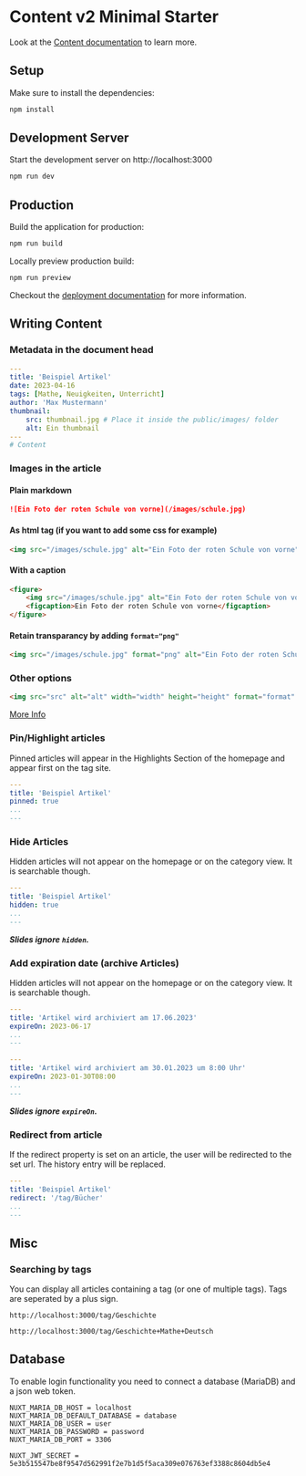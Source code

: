 # Content v2 Minimal Starter

Look at the [Content documentation](https://content-v2.nuxtjs.org/) to learn more.

## Setup

Make sure to install the dependencies:

```bash
npm install
```

## Development Server

Start the development server on http://localhost:3000

```bash
npm run dev
```

## Production

Build the application for production:

```bash
npm run build
```

Locally preview production build:

```bash
npm run preview
```

Checkout the [deployment documentation](https://v3.nuxtjs.org/docs/deployment) for more information.


## Writing Content

### Metadata in the document head

```yaml
---
title: 'Beispiel Artikel'
date: 2023-04-16
tags: [Mathe, Neuigkeiten, Unterricht]
author: 'Max Mustermann'
thumbnail: 
    src: thumbnail.jpg # Place it inside the public/images/ folder
    alt: Ein thumbnail
---
# Content
```

### Images in the article

#### Plain markdown
```markdown
![Ein Foto der roten Schule von vorne](/images/schule.jpg)
```

#### As html tag (if you want to add some css for example)
```html
<img src="/images/schule.jpg" alt="Ein Foto der roten Schule von vorne">
```

#### With a caption
```html
<figure>
    <img src="/images/schule.jpg" alt="Ein Foto der roten Schule von vorne">
    <figcaption>Ein Foto der roten Schule von vorne</figcaption>
</figure>
```

#### Retain transparancy by adding `format="png"`
```html
<img src="/images/schule.jpg" format="png" alt="Ein Foto der roten Schule von vorne">
```

### Other options
```html
<img src="src" alt="alt" width="width" height="height" format="format" preset="preset">
```

[More Info](https://image.nuxtjs.org/components/nuxt-img)



### Pin/Highlight articles

Pinned articles will appear in the Highlights Section of the homepage and appear first on the tag site.

```yaml
---
title: 'Beispiel Artikel'
pinned: true
...
---
```

### Hide Articles

Hidden articles will not appear on the homepage or on the category view. It is searchable though.

```yaml
---
title: 'Beispiel Artikel'
hidden: true
...
---
```

***Slides ignore `hidden`.***


### Add expiration date (archive Articles)

Hidden articles will not appear on the homepage or on the category view. It is searchable though.

```yaml
---
title: 'Artikel wird archiviert am 17.06.2023'
expireOn: 2023-06-17
...
---
```

```yaml
---
title: 'Artikel wird archiviert am 30.01.2023 um 8:00 Uhr'
expireOn: 2023-01-30T08:00
...
---
```

***Slides ignore `expireOn`.***



### Redirect from article

If the redirect property is set on an article, the user will be redirected to the set url. The history entry will be replaced. 

```yaml
---
title: 'Beispiel Artikel'
redirect: '/tag/Bücher'
...
---
```

## Misc

### Searching by tags

You can display all articles containing a tag (or one of multiple tags). Tags are seperated by a plus sign.

`http://localhost:3000/tag/Geschichte`

`http://localhost:3000/tag/Geschichte+Mathe+Deutsch`


## Database 

To enable login functionality you need to connect a database (MariaDB) and a json web token.

```
NUXT_MARIA_DB_HOST = localhost
NUXT_MARIA_DB_DEFAULT_DATABASE = database
NUXT_MARIA_DB_USER = user
NUXT_MARIA_DB_PASSWORD = password
NUXT_MARIA_DB_PORT = 3306

NUXT_JWT_SECRET = 5e3b515547be8f9547d562991f2e7b1d5f5aca309e076763ef3388c8604db5e4
```